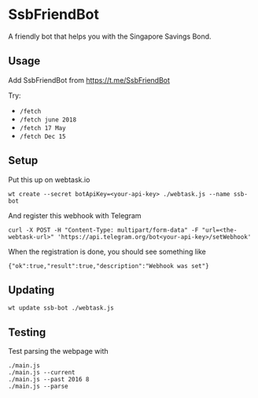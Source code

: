 # SsbFriendBot

A friendly bot that helps you with the Singapore Savings Bond.

## Usage

Add SsbFriendBot from https://t.me/SsbFriendBot

Try:

+ `/fetch`
+ `/fetch june 2018`
+ `/fetch 17 May`
+ `/fetch Dec 15`

## Setup

Put this up on webtask.io

```
wt create --secret botApiKey=<your-api-key> ./webtask.js --name ssb-bot
```

And register this webhook with Telegram

```
curl -X POST -H "Content-Type: multipart/form-data" -F "url=<the-webtask-url>" 'https://api.telegram.org/bot<your-api-key>/setWebhook'
```

When the registration is done, you should see something like

```
{"ok":true,"result":true,"description":"Webhook was set"}
```

## Updating

```
wt update ssb-bot ./webtask.js
```

## Testing

Test parsing the webpage with

```
./main.js
./main.js --current
./main.js --past 2016 8
./main.js --parse
```

